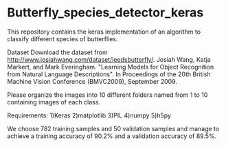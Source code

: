 # Butterfly_species_detector_keras
This repository contains the keras implementation of an algorithm to classify different species of butterflies.

Dataset
Download the dataset from http://www.josiahwang.com/dataset/leedsbutterfly/.
Josiah Wang, Katja Markert, and Mark Everingham. "Learning Models for Object Recognition from Natural Language Descriptions". In Proceedings of the 20th British Machine Vision Conference (BMVC2009), September 2009.

Please organize the images into 10 different folders named from 1 to 10 containing images of each class.

Requirements:
1)Keras
2)matplotlib
3)PIL
4)numpy
5)h5py

We choose 782 training samples and 50 validation samples and manage to achieve a training accuracy of 90.2% and a validation accuracy of 89.5%.


